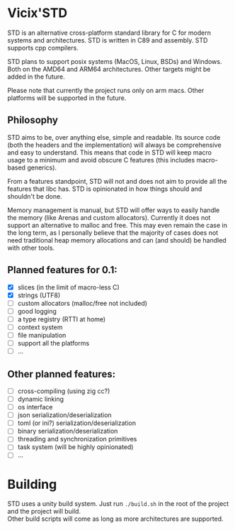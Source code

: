 # Vicix'STD
STD is an alternative cross-platform standard library for C for modern systems and architectures.
STD is written in C89 and assembly. STD supports cpp compilers.  

STD plans to support posix systems (MacOS, Linux, BSDs) and Windows. Both on the AMD64 and ARM64 architectures.
Other targets might be added in the future.  

Please note that currently the project runs only on arm macs. Other platforms will be supported in the future.

## Philosophy
STD aims to be, over anything else, simple and readable. Its source code (both the headers and the implementation) will always be comprehensive and easy to understand.
This means that code in STD will keep macro usage to a minimum and avoid obscure C features (this includes macro-based generics).  

From a features standpoint, STD will not and does not aim to provide all the features that libc has. STD is opinionated in how things should and shouldn't be done.  

Memory management is manual, but STD will offer ways to easily handle the memory (like Arenas and custom allocators). Currently it does not support an alternative to malloc and free. This may even remain the case in the long term, as I personally believe that the majority of cases does not need traditional heap memory allocations and can (and should) be handled with other tools.

## Planned features for 0.1:
- [X] slices (in the limit of macro-less C)
- [X] strings (UTF8)
- [ ] custom allocators (malloc/free not included)
- [ ] good logging
- [ ] a type registry (RTTI at home)
- [ ] context system
- [ ] file manipulation
- [ ] support all the platforms
- [ ] ...

## Other planned features:
- [ ] cross-compiling (using zig cc?)
- [ ] dynamic linking
- [ ] os interface
- [ ] json serialization/deserialization
- [ ] toml (or ini?) serialization/deserialization
- [ ] binary serialization/deserialization
- [ ] threading and synchronization primitives
- [ ] task system (will be highly opinionated)
- [ ] ...

# Building
STD uses a unity build system. Just run `./build.sh` in the root of the project and the project will build.  
Other build scripts will come as long as more architectures are supported.


